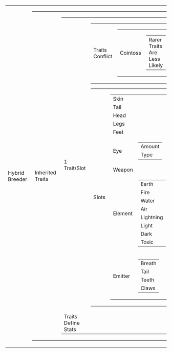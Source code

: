 <table>
    <tr>
        <td>Hybrid Breeder</td>
        <td>
            <table>
                <tr>
                    <td>Inherited Traits</td>
                    <td>
                        <table>
                            <tr>
                                <td>1 Trait/Slot</td>
                                <td>
                                    <table>
                                        <tr>
                                            <td>Traits Conflict</td>
                                            <td>
                                                <table>
                                                    <tr>
                                                        <td>Cointoss</td>
                                                        <td>
                                                            <table>
                                                                <tr>
                                                                    <td>Rarer Traits Are Less Likely</td>
                                                                </tr>
                                                            </table>
                                                        </td>
                                                    </tr>
                                                </table>
                                            </td>
                                        </tr>
                                    </table>
                                    <table>
                                        <tr>
                                            <td>Slots</td>
                                            <td>
                                                <table>
                                                    <tr>
                                                        <td>Skin</td>
                                                    </tr>
                                                    <tr>
                                                        <td>Tail</td>
                                                    </tr>
                                                    <tr>
                                                        <td>Head</td>
                                                    </tr>
                                                    <tr>
                                                        <td>Legs</td>
                                                    </tr>
                                                    <tr>
                                                        <td>Feet</td>
                                                    </tr>
                                                    <tr>
                                                        <td>Eye</td>
                                                        <td>
                                                            <table>
                                                                <tr>
                                                                    <td>Amount</td>
                                                                </tr>
                                                                <tr>
                                                                    <td>Type</td>
                                                                </tr>
                                                            </table>
                                                        </td>
                                                    </tr>
                                                    <tr>
                                                        <td>Weapon</td>
                                                    </tr>
                                                    <tr>
                                                        <td>Element</td>
                                                        <td>
                                                            <table>
                                                                <tr>
                                                                    <td>Earth</td>
                                                                </tr>
                                                                <tr>
                                                                    <td>Fire</td>
                                                                </tr>
                                                                <tr>
                                                                    <td>Water</td>
                                                                </tr>
                                                                <tr>
                                                                    <td>Air</td>
                                                                </tr>
                                                                <tr>
                                                                    <td>Lightning</td>
                                                                </tr>
                                                                <tr>
                                                                    <td>Light</td>
                                                                </tr>
                                                                <tr>
                                                                    <td>Dark</td>
                                                                </tr>
                                                                <tr>
                                                                    <td>Toxic</td>
                                                                </tr>
                                                            </table>
                                                        </td>
                                                    </tr>
                                                    <tr>
                                                        <td>Emitter</td>
                                                        <td>
                                                            <table>
                                                                <tr>
                                                                    <td>Breath</td>
                                                                </tr>
                                                                <tr>
                                                                    <td>Tail</td>
                                                                </tr>
                                                                <tr>
                                                                    <td>Teeth</td>
                                                                </tr>
                                                                <tr>
                                                                    <td>Claws</td>
                                                                </tr>
                                                            </table>
                                                        </td>
                                                    </tr>
                                                </table>
                                            </td>
                                        </tr>
                                    </table>
                                </td>
                            </tr>
                            <tr>
                                <td>Traits Define Stats</td>
                            </tr>
                        </table>
                    </td>
                </tr>
            </table>
        </td>
    </tr>
</table>